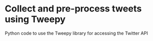 # Collect and pre-process tweets using Tweepy
Python code to use the Tweepy library for accessing the Twitter API
